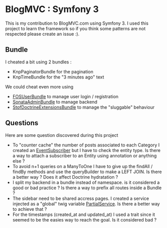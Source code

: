 BlogMVC : Symfony 3
========================

This is my contribution to BlogMVC.com using Symfony 3. I used this project to learn the framework so if you think some patterns are not respected please create an issue :). 

Bundle
---------

I cheated a bit using 2 bundles :

- KnpPaginatorBundle for the pagination
- KnpTimeBundle for the "3 minutes ago" text

We could cheat even more using 

- [FOSUserBundle](https://github.com/FriendsOfSymfony/FOSUserBundle) to manage user login / registration
- [SonataAdminBundle](https://github.com/sonata-project/SonataAdminBundle) to manage backend
- [StofDoctrineExtensionsBundle](https://github.com/stof/StofDoctrineExtensionsBundle) to manage the "sluggable" behaviour


Questions 
----------

Here are some question discovered during this project

- To "counter cache" the number of posts associated to each Category I created an [EventSubscriber](https://github.com/Grafikart/BlogMVC-Symfony3/blob/master/src/AppBundle/EventListener/CounterSubscriber.php) but I have to check the entity type.
Is there a way to attach a subscriber to an Entity using annotation or anything else ?
- To avoid n+1 queries on a ManyToOne I have to give up the findAll / findBy methods and use the queryBuilder to make a LEFT JOIN. Is there a better way ? Does it affect Doctrine hydratation ?
- I split my backend in a bundle instead of namespace. is it considered a good or bad practice ? Is there a way to prefix all routes inside a Bundle ?
- The sidebar need to be shared accress pages. I created a service injected as a "global" twig variable [PartialService](https://github.com/Grafikart/BlogMVC-Symfony3/blob/master/src/AppBundle/Twig/Partials.php). Is there a better way to achieve that ?
- For the timestamps (created_at and updated_at) I used a trait since it seemed to be the easies way to reach the goal. Is it considered bad ?
